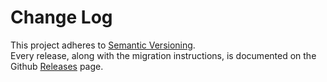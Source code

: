 # Change Log

This project adheres to [Semantic Versioning](http://semver.org/).  
Every release, along with the migration instructions, is documented on the Github [Releases](https://github.com/jackytck/mongo-relay-connection/releases) page.

